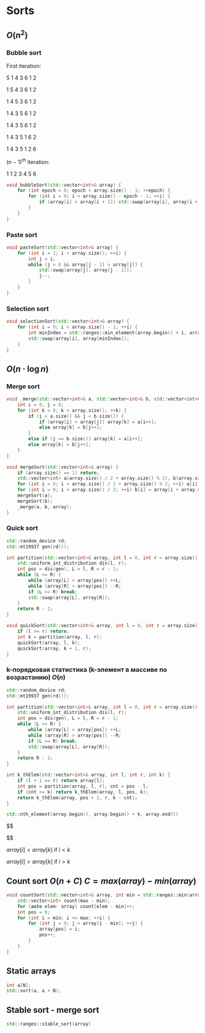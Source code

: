 # Sorts

## $O(n^2)$

### Bubble  sort

First iteration:

5 1 4 3 6 1 2

1 5 4 3 6 1 2

1 4 5 3 6 1 2

1 4 3 5 6 1 2

1 4 3 5 6 1 2

1 4 3 5 1 6 2

1 4 3 5 1 2 6

$(n - 1)^{th}$ iteration:

1 1 2 3 4 5 6

```cpp
void bubbleSort(std::vector<int>& array) {
    for (int epoch = 0; epoch < array.size() - 1; ++epoch) {
        for (int i = 0; i < array.size() - epoch - 1; ++i) {
            if (array[i] > array[i + 1]) std::swap(array[i], array[i + 1]);
        }
    }
}
```

### Paste sort

```cpp
void pasteSort(std::vector<int>& array) {
    for (int i = 1; i < array.size(); ++i) {
        int j = i;
        while (j > 0 && array[j - 1] > array[j]) {
            std::swap(array[j], array[j - 1]);
            j--;
        }
    }
}
```

### Selection sort

```cpp
void selectionSort(std::vector<int>& array) {
    for (int i = 0; i < array.size() - 1; ++i) {
        int minIndex = std::ranges::min_element(array.begin() + i, array.end()) - array.begin();
        std::swap(array[i], array[minIndex]);
    }
}
```

## $O(n \cdot \log n)$

### Merge sort

```cpp
void _merge(std::vector<int>& a, std::vector<int>& b, std::vector<int>& array) {
    int i = 0, j = 0;
    for (int k = 0; k < array.size(); ++k) {
        if (i < a.size() && j < b.size()) {
            if (array[i] < array[j]) array[k] = a[i++];
            else array[k] = b[j++];
        }
        else if (j == b.size()) array[k] = a[i++];
        else array[k] = b[j++];
    }
}

void mergeSort(std::vector<int>& array) {
    if (array.size() == 1) return;
    std::vector<int> a(array.size() / 2 + array.size() % 2), b(array.size() / 2);
    for (int i = 0; i < array.size() / 2 + array.size() % 2; ++i) a[i] = array[i];
    for (int i = 0; i < array.size() / 2; ++i) b[i] = array[i + array.size() / 2];
    mergeSort(a);
    mergeSort(b);
    _merge(a, b, array);
}
```

### Quick sort

```cpp
std::random_device rd;
std::mt19937 gen(rd());

int partition(std::vector<int>& array, int l = 0, int r = array.size()) {
    std::uniform_int_distribution dis(l, r);
    int pos = dis(gen), L = l, R = r - 1;
    while (L <= R) {
        while (array[L] < array[pos]) ++L;
        while (array[R] > array[pos]) --R;
        if (L >= R) break;
        std::swap(array[L], array[R]);
    }
    return R - 1;
}

void quickSort(std::vector<int>& array, int l = 0, int r = array.size()) {
    if (l >= r) return;
    int k = partition(array, l, r);
    quickSort(array, l, k);
    quickSort(array, k + 1, r);
}
```

### k-порядковая статистика (k-элемент в массиве по возрастанию) $O(n)$

```cpp
std::random_device rd;
std::mt19937 gen(rd());

int partition(std::vector<int>& array, int l = 0, int r = array.size()) {
    std::uniform_int_distribution dis(l, r);
    int pos = dis(gen), L = l, R = r - 1;
    while (L <= R) {
        while (array[L] < array[pos]) ++L;
        while (array[R] > array[pos]) --R;
        if (L >= R) break;
        std::swap(array[L], array[R]);
    }
    return R - 1;
}

int k_thElem(std::vector<int>& array, int l, int r, int k) {
    if (l + 1 == r) return array[l];
    int pos = partition(array, l, r), cnt = pos - l;
    if (cnt >= k) return k_thElem(array, l, pos, k);
    return k_thElem(array, pos + 1, r, k - cnt);
}
```

```cpp
std::nth_element(array.begin(), array.begin() + k, array.end())
```

$$
 
$$

$array[i] < array[k]$ if $i < k$ 

$array[i] > array[k]$ if $i > k$

## Count sort $O(n + C)$ $C = max(array) - min(array)$

```cpp
void countSort(std::vector<int>& array, int min = std::ranges::min(array), int max = std::ranges::max(array)) {
    std::vector<int> count(max - min);
    for (auto elem: array) count[elem - min]++;
    int pos = 0;
    for (int i = min; i <= max; ++i) {
        for (int j = 0; j < array[i - min]; ++j) {
            array[pos] = i;
            pos++;
        }
    }
}
```

## Static arrays

```cpp
int a[N];
std::sort(a, a + N);
```

## Stable sort - merge sort

```cpp
std::ranges::stable_sort(array)
```
